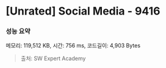 # [Unrated] Social Media - 9416

### 성능 요약

메모리: 119,512 KB, 시간: 756 ms, 코드길이: 4,903 Bytes



> 출처: SW Expert Academy
